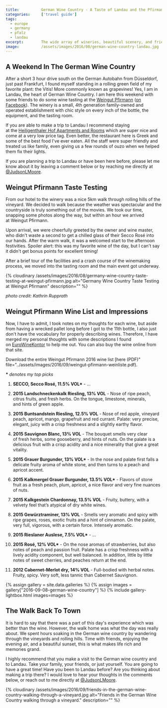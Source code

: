 ```yaml
---
title:			German Wine Country - A Taste of Landau and the Pfirmann Weingut
categories:		['travel guide']
tags: 
  - europe
  - germany
  - pfalz
  - landau
excerpt:		The wide array of wineries, beautiful scenery, and friendly wine masters make German Wine Country a must-taste destination.
image:			/assets/images/2016/08/german-wine-country-landau.jpg
---
```


## A Weekend In The German Wine Country

After a short 3 hour drive south on the German Autobahn from Düsseldorf, just past Frankfurt, I found myself standing in a rolling green field of my favorite plant: the Vitis! More commonly known as grapevines! Yes, I am in Landau, the heart of German Wine Country. I am here this weekend with some friends to do some wine tasting at the [Weingut Pfirmann](http://www.weingut-pfirmann.de/) ([on Facebook](https://www.facebook.com/Weingut.Pfirmann/)). The winery is a small, 4th generation family-owned and operated establishment with chic style on every inch of the bottle, the equipment, and the tasting room.

If you are able to make a trip to Landau I recommend staying at the [Heiligenthaler Hof Apartments and Rooms](http://www.apartmenthaus-heiligenthaler-hof.de/) which are super nice and come at a very low price tag. Even better, the restaurant here is Greek and some of the best food I've ever eaten. All the staff were super friendly and treated us like family, even giving us a few rounds of ouzo when we helped them fix their lights.

If you are planning a trip to Landau or have been here before, please let me know about it by leaving a comment below or by reaching me directly at [@JudsonLMoore](https://twitter.com/judsonlmoore).

## Weingut Pfirmann Taste Testing

From our hotel to the winery was a nice 5km walk through rolling hills of the vineyard. We decided to walk because the weather was spectacular and the countryside is truly something out of the movies. We took our time, snapping some photos along the way, but within an hour we arrived at Weingut Pfirmann.

Upon arrival, we were cheerfully greeted by the owner and wine master, who didn't waste a second to get a chilled glass of their Secco Rosé into our hands. After the warm walk, it was a welcomed start to the afternoon festivities. Spoiler alert: this was my favorite wine of the day, but I can't say it didn't get bonus points for excellent timing!

After a brief tour of the facilities and a crash course of the winemaking process, we moved into the tasting room and the main event got underway.

{% cloudinary /assets/images/2016/08/germany-wine-country-taste-testing-at-weingut-pfirmann.jpg alt="Germany Wine Country Taste Testing at Weingut Pfirmann" description="" %}

_photo credit: Kathrin Rupprath_

## Weingut Pfirmann Wine List and Impressions

Now, I have to admit, I took notes on my thoughts for each wine, but aside from having a wrecked pallet long before I got to the 11th bottle, I also just don't have the vocabulary for properly describing wines. Therefore, I have merged my personal thoughts with some descriptions I found on [EuroWineKontor](https://euroweinkontor.de/de/shop/winzershop/pfirmann/) to help me out. You can also buy the wine online from that site.

Download the entire Weingut Pfirmann 2016 wine list [here (PDF)" file="../assets/images/2016/09/weingut-pfirmann-weinliste.pdf).

**\*** *denotes my top picks*

1. **SECCO, Secco Rosé, 11.5% VOL\*** - ...

2. **2015 Landschneckenkalk Riesling, 13% VOL** - Nose of ripe peach, citrus fruits, and fresh herbs. On the tongue, limestone, minerals, and hints of green apple.

3. **2015 Buntsandstein Riesling, 12.5% VOL** - Nose of red apple, vineyard peach, apricot, mango, grapefruit and red currant. Palate: very precise, elegant, juicy with a crisp freshness and a slightly earthy flavor.

4. **2015 Sauvignon Blanc, 13% VOL** - The bouquet smells very clear of fresh herbs, some gooseberry, and hints of nuts. On the palate is a delicious fruit with a crisp acidity and a nice minerality that give a great vitality.

5. **2015 Grauer Burgunder, 13% VOL\*** - In the nose and palate first falls a delicate fruity aroma of white stone, and then turns to a peach and apricot accent.

6. **2015 Kalkmergel Grauer Burgunder, 13.5% VOL\*** - Flavors of stone fruit as a fresh peach, plum, apricot, a nice flavor and very fine nuances of nuts.

7. **2015 Kalkgestein Chardonnay, 13.5% VOL** - Fruity, buttery, with a velvety feel that’s atypical of dry white wines.

8. **2015 Gewürztraminer, 13% VOL** - Smells very aromatic and spicy with ripe grapes, roses, exotic fruits and a hint of cinnamon. On the palate, very full, vigorous, with a certain force. Intensely aromatic.

9. **2015 Rieslaner Auslese, 7.5% VOL\*** - ...

10. **2015 Rosé, 12% VOL\*** - On the nose aromas of strawberries, but also notes of peach and passion fruit. Palate has a crisp freshness with a lively acidity component, but well balanced. In addition, little by little notes of sweet cherries, and peaches return at the end.

11. **2012 Cabernet-Merlot dry, 14% VOL** - Full-bodied with herbal notes. Fruity, spicy. Very soft, less tannic than Cabernet Sauvignon.

{% assign gallery = site.data.galleries %}
{% assign images = gallery["2016-09-08-german-wine-country"] %}
{% include gallery-lightbox.html images=images %}

## The Walk Back To Town

It is hard to say that there was a part of this day's experience which was better than the wine. However, the walk home was what the day was really about. We spent hours soaking in the German wine country by wandering through the vineyards and rolling hills. Time with friends, enjoying the evening air, and a beautiful sunset, this is what makes life rich and memories grand.

I highly recommend that you make a visit to the German wine country and to Landau. Take your family, your friends, or just yourself. You are going to have a great time! Have you been to Landau before? Are you thinking about making a trip there? I would love to hear your thoughts in the comments below, or reach out to me directly at [@JudsonLMoore](https://twitter.com/judsonlmoore).

{% cloudinary /assets/images/2016/09/friends-in-the-german-wine-country-walking-through-a-vineyard.jpg alt="Friends in the German Wine Country walking through a vineyard." description="" %}
